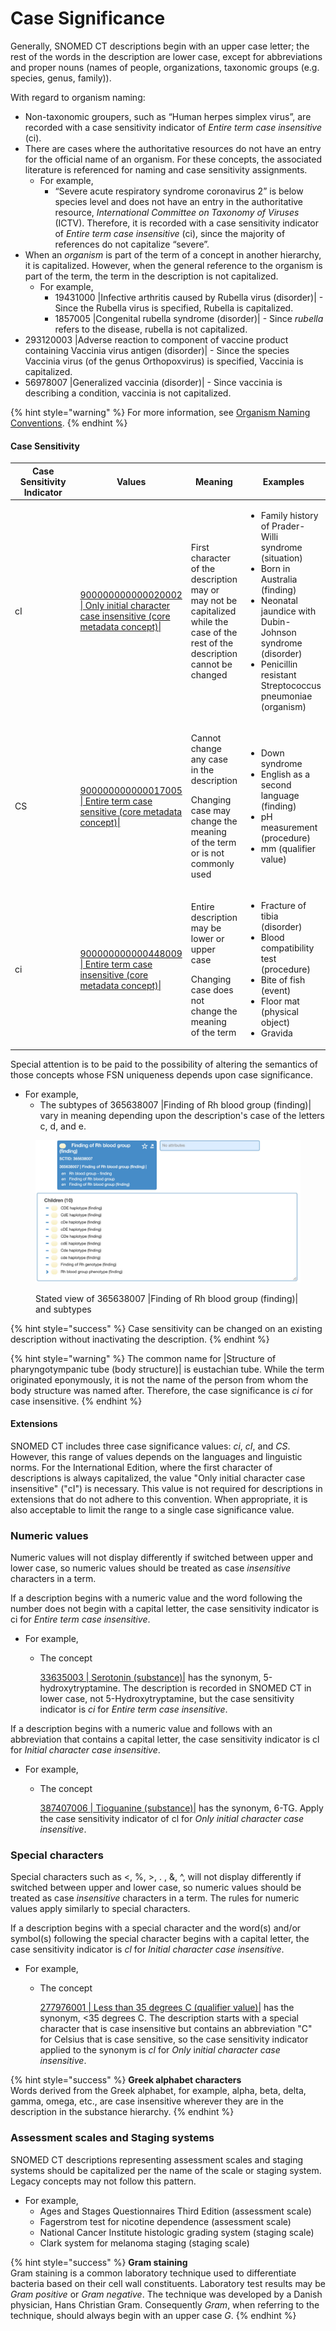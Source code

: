 # Case Significance

Generally, SNOMED CT descriptions begin with an upper case letter; the rest of the words in the description are lower case, except for abbreviations and proper nouns (names of people, organizations, taxonomic groups (e.g. species, genus, family)).

With regard to organism naming:

* Non-taxonomic groupers, such as “Human herpes simplex virus”, are recorded with a case sensitivity indicator of _Entire term case insensitive_ (ci).
* There are cases where the authoritative resources do not have an entry for the official name of an organism. For these concepts, the associated literature is referenced for naming and case sensitivity assignments.
  * For example,
    * “Severe acute respiratory syndrome coronavirus 2” is below species level and does not have an entry in the authoritative resource, _International Committee on Taxonomy of Viruses_ (ICTV). Therefore, it is recorded with a case sensitivity indicator of _Entire term case insensitive_ (ci), since the majority of references do not capitalize “severe”.
* When an _organism_ is part of the term of a concept in another hierarchy, it is capitalized. However, when the general reference to the organism is part of the term, the term in the description is not capitalized.
  * For example,
    * 19431000 |Infective arthritis caused by Rubella virus (disorder)| - Since the Rubella virus is specified, Rubella is capitalized.
    * 1857005 |Congenital rubella syndrome (disorder)| - Since _rubella_ refers to the disease, rubella is not capitalized.
* 293120003 |Adverse reaction to component of vaccine product containing Vaccinia virus antigen (disorder)| - Since the species Vaccinia virus (of the genus Orthopoxvirus) is specified, Vaccinia is capitalized.
* 56978007 |Generalized vaccinia (disorder)| - Since vaccinia is describing a condition, vaccinia is not capitalized.

{% hint style="warning" %}
For more information, see [Organism Naming Conventions](../domain-specific-modeling/organism/organism-naming-conventions.md).
{% endhint %}

#### **Case Sensitivity**

<table><thead><tr><th width="100">Case Sensitivity Indicator</th><th>Values</th><th>Meaning</th><th>Examples</th></tr></thead><tbody><tr><td>cI</td><td><a href="http://snomed.info/id/900000000000020002">900000000000020002 | Only initial character case insensitive (core metadata concept)|</a></td><td>First character of the description may or may not be capitalized while the case of the rest of the description cannot be changed</td><td><ul><li>Family history of Prader-Willi syndrome (situation)</li><li>Born in Australia (finding)</li><li>Neonatal jaundice with Dubin-Johnson syndrome (disorder)</li><li>Penicillin resistant Streptococcus pneumoniae (organism)</li></ul></td></tr><tr><td>CS</td><td><a href="http://snomed.info/id/900000000000017005">900000000000017005 | Entire term case sensitive (core metadata concept)|</a></td><td><p>Cannot change any case in the description</p><p>Changing case may change the meaning of the term or is not commonly used</p></td><td><ul><li>Down syndrome</li><li>English as a second language (finding)</li><li>pH measurement (procedure)</li><li>mm (qualifier value)</li></ul></td></tr><tr><td>ci</td><td><a href="http://snomed.info/id/900000000000448009">900000000000448009 | Entire term case insensitive (core metadata concept)|</a></td><td><p>Entire description may be lower or upper case</p><p>Changing case does not change the meaning of the term</p></td><td><ul><li>Fracture of tibia (disorder)</li><li>Blood compatibility test (procedure)</li><li>Bite of fish (event)</li><li>Floor mat (physical object)</li><li>Gravida</li></ul></td></tr></tbody></table>

Special attention is to be paid to the possibility of altering the semantics of those concepts whose FSN uniqueness depends upon case significance.

* For example,
  * The subtypes of 365638007 |Finding of Rh blood group (finding)| vary in meaning depending upon the description's case of the letters c, d, and e.

<figure><img src="../../../.gitbook/assets/image (5) (1) (1).png" alt=""><figcaption><p>Stated view of 365638007 |Finding of Rh blood group (finding)| and subtypes</p></figcaption></figure>

{% hint style="success" %}
Case sensitivity can be changed on an existing description without inactivating the description.
{% endhint %}

{% hint style="warning" %}
The common name for |Structure of pharyngotympanic tube (body structure)| is eustachian tube. While the term originated eponymously, it is not the name of the person from whom the body structure was named after. Therefore, the case significance is _ci_ for case insensitive.
{% endhint %}

#### Extensions <a href="#extensions" id="extensions"></a>

SNOMED CT includes three case significance values: _ci_, _cI_, and _CS_. However, this range of values depends on the languages and linguistic norms. For the International Edition, where the first character of descriptions is always capitalized, the value "Only initial character case insensitive" ("cI") is necessary. This value is not required for descriptions in extensions that do not adhere to this convention. When appropriate, it is also acceptable to limit the range to a single case significance value.

### Numeric values <a href="#numeric-values" id="numeric-values"></a>

Numeric values will not display differently if switched between upper and lower case, so numeric values should be treated as case _insensitive_ characters in a term.

If a description begins with a numeric value and the word following the number does not begin with a capital letter, the case sensitivity indicator is ci for _Entire term case insensitive_.

* For example,
  *   The concept

      [33635003 | Serotonin (substance)|](http://snomed.info/id/33635003) has the synonym, 5-hydroxytryptamine. The description is recorded in SNOMED CT in lower case, not 5-Hydroxytryptamine, but the case sensitivity indicator is _ci_ for _Entire term case insensitive_.

If a description begins with a numeric value and follows with an abbreviation that contains a capital letter, the case sensitivity indicator is cl for _Initial character case insensitive_.

* For example,
  *   The concept

      [387407006 | Tioguanine (substance)|](http://snomed.info/id/387407006) has the synonym, 6-TG. Apply the case sensitivity indicator of cl for _Only initial character case insensitive_.

### Special characters <a href="#special-characters" id="special-characters"></a>

Special characters such as <, %, >, . , &, ^, will not display differently if switched between upper and lower case, so numeric values should be treated as case _insensitive_ characters in a term. The rules for numeric values apply similarly to special characters.

If a description begins with a special character and the word(s) and/or symbol(s) following the special character begins with a capital letter, the case sensitivity indicator is _cl_ for _Initial character case insensitive_.

* For example,
  *   The concept

      [277976001 | Less than 35 degrees C (qualifier value)|](http://snomed.info/id/277976001) has the synonym, <35 degrees C. The description starts with a special character that is case insensitive but contains an abbreviation "C" for Celsius that is case sensitive, so the case sensitivity indicator applied to the synonym is _cl_ for _Only_ &#x69;_&#x6E;itial character case insensitive_.

{% hint style="success" %}
**Greek alphabet characters**\
Words derived from the Greek alphabet, for example, alpha, beta, delta, gamma, omega, etc., are case insensitive wherever they are in the description in the substance hierarchy.
{% endhint %}

### Assessment scales and Staging systems <a href="#assessment-scales-and-staging-systems" id="assessment-scales-and-staging-systems"></a>

SNOMED CT descriptions representing assessment scales and staging systems should be capitalized per the name of the scale or staging system. Legacy concepts may not follow this pattern.

* For example,
  * Ages and Stages Questionnaires Third Edition (assessment scale)
  * Fagerstrom test for nicotine dependence (assessment scale)
  * National Cancer Institute histologic grading system (staging scale)
  * Clark system for melanoma staging (staging scale)

{% hint style="success" %}
**Gram staining**\
Gram staining is a common laboratory technique used to differentiate bacteria based on their cell wall constituents. Laboratory test results may be _Gram positive_ or _Gram negative_. The technique was developed by a Danish physician, Hans Christian Gram. Consequently _Gram_, when referring to the technique, should always begin with an upper case _G_.
{% endhint %}
